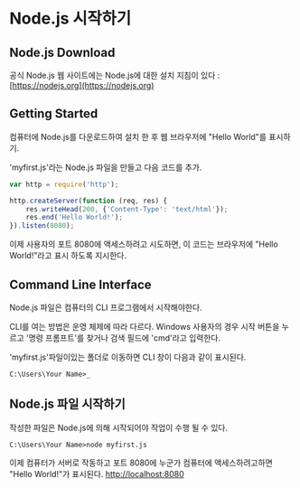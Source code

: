 # Node.js 시작하기

## Node.js Download
공식 Node.js 웹 사이트에는 Node.js에 대한 설치 지침이 있다 :
[https://nodejs.org](https://nodejs.org) 

## Getting Started
컴퓨터에 Node.js를 다운로드하여 설치 한 후 웹 브라우저에 "Hello World"를 표시하기.

'myfirst.js'라는 Node.js 파일을 만들고 다음 코드를 추가.
```js
var http = require('http');

http.createServer(function (req, res) {
	res.writeHead(200, {'Content-Type': 'text/html'});
	res.end('Hello World!');
}).listen(8080);
```

이제 사용자의 포트 8080에 액세스하려고 시도하면, 이 코드는 브라우저에 "Hello World!"라고 표시 하도록 지시한다.

## Command Line Interface
Node.js 파일은 컴퓨터의 CLI 프로그램에서 시작해야한다.

CLI를 여는 방법은 운영 체제에 따라 다르다. Windows 사용자의 경우 시작 버튼을 누르고 '명령 프롬프트'를 찾거나 검색 필드에 'cmd'라고 입력한다.

'myfirst.js'파일이있는 폴더로 이동하면 CLI 창이 다음과 같이 표시된다.
```
C:\Users\Your Name>_
```

## Node.js 파일 시작하기
작성한 파일은 Node.js에 의해 시작되어야 작업이 수행 될 수 있다.
```
C:\Users\Your Name>node myfirst.js
```

이제 컴퓨터가 서버로 작동하고 포트 8080에 누군가 컴퓨터에 액세스하려고하면 "Hello World!"가 표시된다.
[http://localhost:8080](http://localhost:8080) 